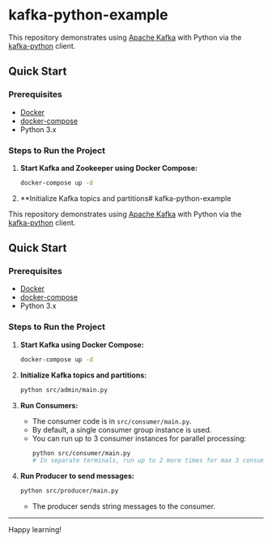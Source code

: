 # kafka-python-example

This repository demonstrates using [Apache Kafka](https://kafka.apache.org/) with Python via the [kafka-python](https://github.com/dpkp/kafka-python) client.

## Quick Start

### Prerequisites

- [Docker](https://www.docker.com/get-started)
- [docker-compose](https://docs.docker.com/compose/)
- Python 3.x

### Steps to Run the Project

1. **Start Kafka and Zookeeper using Docker Compose:**
    ```bash
    docker-compose up -d
    ```

2. **Initialize Kafka topics and partitions# kafka-python-example

This repository demonstrates using [Apache Kafka](https://kafka.apache.org/) with Python via the [kafka-python](https://github.com/dpkp/kafka-python) client.

## Quick Start

### Prerequisites

- [Docker](https://www.docker.com/get-started)
- [docker-compose](https://docs.docker.com/compose/)
- Python 3.x

### Steps to Run the Project

1. **Start Kafka using Docker Compose:**
    ```bash
    docker-compose up -d
    ```

2. **Initialize Kafka topics and partitions:**
    ```bash
    python src/admin/main.py
    ```

3. **Run Consumers:**
    - The consumer code is in `src/consumer/main.py`.
    - By default, a single consumer group instance is used.
    - You can run up to 3 consumer instances for parallel processing:
      ```bash
      python src/consumer/main.py
      # In separate terminals, run up to 2 more times for max 3 consumers
      ```

4. **Run Producer to send messages:**
    ```bash
    python src/producer/main.py
    ```
    - The producer sends string messages to the consumer.

---

Happy learning!

